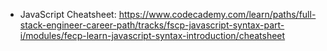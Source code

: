 - JavaScript Cheatsheet: https://www.codecademy.com/learn/paths/full-stack-engineer-career-path/tracks/fscp-javascript-syntax-part-i/modules/fecp-learn-javascript-syntax-introduction/cheatsheet

